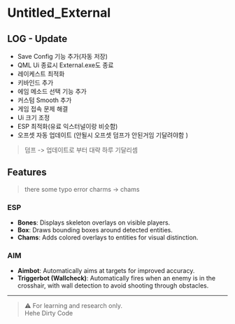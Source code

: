 # Untitled_External
## LOG - Update
 - Save Config 기능 추가(자동 저장)
 - QML Ui 종료시 External.exe도 종료
 - 레이케스트 최적화
 - 키바인드 추가
 - 에임 메소드 선택 기능 추가
 - 커스텀 Smooth 추가
 - 게임 접속 문제 해결
 - Ui 크기 조정
 - ESP 최적화(유료 익스터널이랑 비슷함)
 - 오프셋 자동 업데이트 (안될시 오프셋 덤프가 안된거임 기달려야함 )
> 덤프 -> 업데이트로 부터 대략 하루 기달리셈 


## Features
> there some typo error charms -> chams
### ESP
- **Bones**: Displays skeleton overlays on visible players.
- **Box**: Draws bounding boxes around detected entities.
- **Chams**: Adds colored overlays to entities for visual distinction.

### AIM
- **Aimbot**: Automatically aims at targets for improved accuracy.
- **Triggerbot (Wallcheck)**: Automatically fires when an enemy is in the crosshair, with wall detection to avoid shooting through obstacles.

---

> ⚠️ For learning and research only.  
> Hehe Dirty Code
